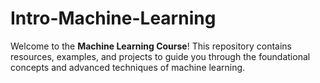 # Intro-Machine-Learning
Welcome to the **Machine Learning Course**! This repository contains resources, examples, and projects to guide you through the foundational concepts and advanced techniques of machine learning.
